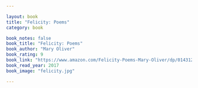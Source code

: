 ```yaml
---

layout: book
title: "Felicity: Poems"
category: book

book_notes: false
book_title: "Felicity: Poems"
book_author: "Mary Oliver"
book_rating: 9
book_link: "https://www.amazon.com/Felicity-Poems-Mary-Oliver/dp/0143128760"
book_read_year: 2017
book_image: "felicity.jpg"

---
```


